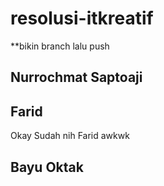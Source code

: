 # resolusi-itkreatif

\*\*bikin branch lalu push

## Nurrochmat Saptoaji

## Farid

Okay Sudah nih Farid awkwk

## Bayu Oktak
